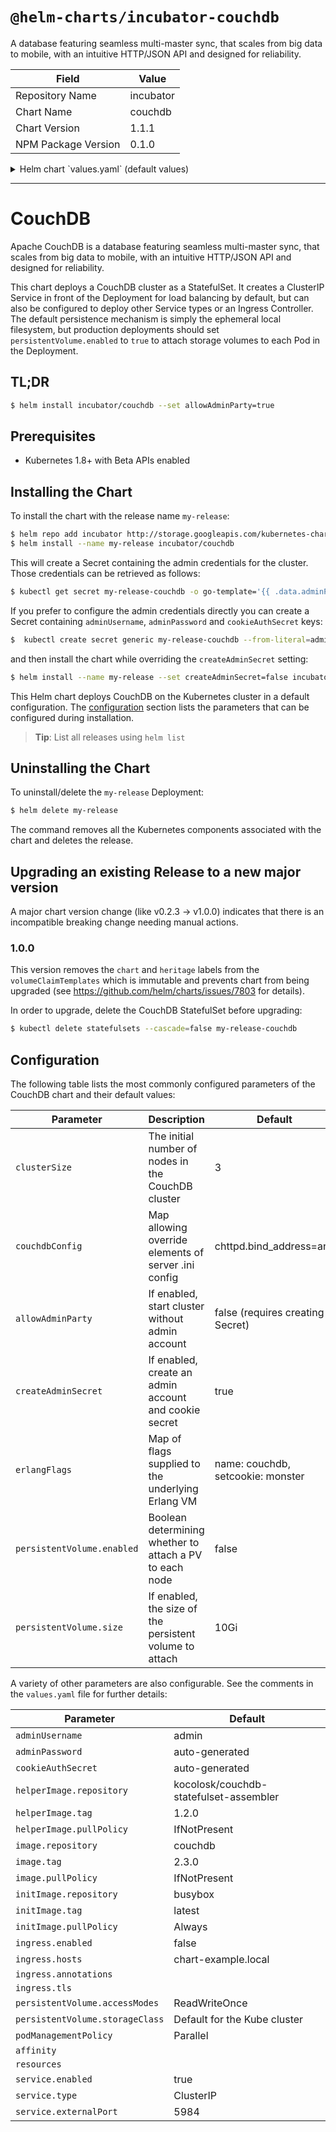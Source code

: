 # `@helm-charts/incubator-couchdb`

A database featuring seamless multi-master sync, that scales from big data to mobile, with an intuitive HTTP/JSON API and designed for reliability.

| Field               | Value     |
| ------------------- | --------- |
| Repository Name     | incubator |
| Chart Name          | couchdb   |
| Chart Version       | 1.1.1     |
| NPM Package Version | 0.1.0     |

<details>

<summary>Helm chart `values.yaml` (default values)</summary>

```yaml
## clusterSize is the initial size of the CouchDB cluster.
clusterSize: 3

## If allowAdminParty is enabled the cluster will start up without any database
## administrator account; i.e., all users will be granted administrative
## access. Otherwise, the system will look for a Secret called
## <ReleaseName>-couchdb containing `adminUsername`, `adminPassword` and
## `cookieAuthSecret` keys. See the `createAdminSecret` flag.
## ref: https://kubernetes.io/docs/concepts/configuration/secret/
allowAdminParty: false

## If createAdminSecret is enabled a Secret called <ReleaseName>-couchdb will
## be created containing auto-generated credentials. Users who prefer to set
## these values themselves have a couple of options:
##
## 1) The `adminUsername`, `adminPassword`, and `cookieAuthSecret` can be
##    defined directly in the chart's values. Note that all of a chart's values
##    are currently stored in plaintext in a ConfigMap in the tiller namespace.
##
## 2) This flag can be disabled and a Secret with the required keys can be
##    created ahead of time.
createAdminSecret: true

adminUsername: admin
# adminPassword: this_is_not_secure
# cookieAuthSecret: neither_is_this

## The storage volume used by each Pod in the StatefulSet. If a
## persistentVolume is not enabled, the Pods will use `emptyDir` ephemeral
## local storage. Setting the storageClass attribute to "-" disables dynamic
## provisioning of Persistent Volumes; leaving it unset will invoke the default
## provisioner.
persistentVolume:
  enabled: false
  accessModes:
    - ReadWriteOnce
  size: 10Gi
  # storageClass: "-"

## The CouchDB image
image:
  repository: couchdb
  tag: 2.3.0
  pullPolicy: IfNotPresent

## Sidecar that connects the individual Pods into a cluster
helperImage:
  repository: kocolosk/couchdb-statefulset-assembler
  tag: 1.2.0
  pullPolicy: IfNotPresent

initImage:
  repository: busybox
  tag: latest
  pullPolicy: Always

## CouchDB is happy to spin up cluster nodes in parallel, but if you encounter
## problems you can try setting podManagementPolicy to the StatefulSet default
## `OrderedReady`
podManagementPolicy: Parallel

## To better tolerate Node failures, we can prevent Kubernetes scheduler from
## assigning more than one Pod of CouchDB StatefulSet per Node using podAntiAffinity.
affinity:
  # podAntiAffinity:
  #   requiredDuringSchedulingIgnoredDuringExecution:
  #     - labelSelector:
  #         matchExpressions:
  #           - key: "app"
  #             operator: In
  #             values:
  #             - couchdb
  #       topologyKey: "kubernetes.io/hostname"

## A StatefulSet requires a headless Service to establish the stable network
## identities of the Pods, and that Service is created automatically by this
## chart without any additional configuration. The Service block below refers
## to a second Service that governs how clients connect to the CouchDB cluster.
service:
  enabled: true
  type: ClusterIP
  externalPort: 5984

## An Ingress resource can provide name-based virtual hosting and TLS
## termination among other things for CouchDB deployments which are accessed
## from outside the Kubernetes cluster.
## ref: https://kubernetes.io/docs/concepts/services-networking/ingress/
ingress:
  enabled: false
  hosts:
    - chart-example.local
  annotations:
    # kubernetes.io/ingress.class: nginx
    # kubernetes.io/tls-acme: "true"
  tls:
    # Secrets must be manually created in the namespace.
    # - secretName: chart-example-tls
    #   hosts:
    #     - chart-example.local

## Optional resource requests and limits for the CouchDB container
## ref: http://kubernetes.io/docs/user-guide/compute-resources/
resources:
  {}
  # requests:
  #  cpu: 100m
  #  memory: 128Mi
  # limits:
  #  cpu: 56
  #  memory: 256Gi

## erlangFlags is a map that is passed to the Erlang VM as flags using the
## ERL_FLAGS env. `name` and `setcookie` flags are minimally required to
## establish connectivity between cluster nodes.
## ref: http://erlang.org/doc/man/erl.html#init_flags
erlangFlags:
  name: couchdb
  setcookie: monster

## couchdbConfig will override default CouchDB configuration settings.
## The contents of this map are reformatted into a .ini file laid down
## by a ConfigMap object.
## ref: http://docs.couchdb.org/en/latest/config/index.html
couchdbConfig:
  # cluster:
  #   q: 8 # Create 8 shards for each database
  chttpd:
    bind_address: any
    # chttpd.require_valid_user disables all the anonymous requests to the port
    # 5984 when is set to true.
    require_valid_user: false
```

</details>

---

# CouchDB

Apache CouchDB is a database featuring seamless multi-master sync, that scales
from big data to mobile, with an intuitive HTTP/JSON API and designed for
reliability.

This chart deploys a CouchDB cluster as a StatefulSet. It creates a ClusterIP
Service in front of the Deployment for load balancing by default, but can also
be configured to deploy other Service types or an Ingress Controller. The
default persistence mechanism is simply the ephemeral local filesystem, but
production deployments should set `persistentVolume.enabled` to `true` to attach
storage volumes to each Pod in the Deployment.

## TL;DR

```bash
$ helm install incubator/couchdb --set allowAdminParty=true
```

## Prerequisites

- Kubernetes 1.8+ with Beta APIs enabled

## Installing the Chart

To install the chart with the release name `my-release`:

```bash
$ helm repo add incubator http://storage.googleapis.com/kubernetes-charts-incubator
$ helm install --name my-release incubator/couchdb
```

This will create a Secret containing the admin credentials for the cluster.
Those credentials can be retrieved as follows:

```bash
$ kubectl get secret my-release-couchdb -o go-template='{{ .data.adminPassword }}' | base64 --decode
```

If you prefer to configure the admin credentials directly you can create a
Secret containing `adminUsername`, `adminPassword` and `cookieAuthSecret` keys:

```bash
$  kubectl create secret generic my-release-couchdb --from-literal=adminUsername=foo --from-literal=adminPassword=bar --from-literal=cookieAuthSecret=baz
```

and then install the chart while overriding the `createAdminSecret` setting:

```bash
$ helm install --name my-release --set createAdminSecret=false incubator/couchdb
```

This Helm chart deploys CouchDB on the Kubernetes cluster in a default
configuration. The [configuration](#configuration) section lists
the parameters that can be configured during installation.

> **Tip**: List all releases using `helm list`

## Uninstalling the Chart

To uninstall/delete the `my-release` Deployment:

```bash
$ helm delete my-release
```

The command removes all the Kubernetes components associated with the chart and
deletes the release.

## Upgrading an existing Release to a new major version

A major chart version change (like v0.2.3 -> v1.0.0) indicates that there is an
incompatible breaking change needing manual actions.

### 1.0.0

This version removes the `chart` and `heritage` labels from the
`volumeClaimTemplates` which is immutable and prevents chart from being upgraded
(see https://github.com/helm/charts/issues/7803 for details).

In order to upgrade, delete the CouchDB StatefulSet before upgrading:

```bash
$ kubectl delete statefulsets --cascade=false my-release-couchdb
```

## Configuration

The following table lists the most commonly configured parameters of the
CouchDB chart and their default values:

| Parameter                  | Description                                             | Default                            |
| -------------------------- | ------------------------------------------------------- | ---------------------------------- |
| `clusterSize`              | The initial number of nodes in the CouchDB cluster      | 3                                  |
| `couchdbConfig`            | Map allowing override elements of server .ini config    | chttpd.bind_address=any            |
| `allowAdminParty`          | If enabled, start cluster without admin account         | false (requires creating a Secret) |
| `createAdminSecret`        | If enabled, create an admin account and cookie secret   | true                               |
| `erlangFlags`              | Map of flags supplied to the underlying Erlang VM       | name: couchdb, setcookie: monster  |
| `persistentVolume.enabled` | Boolean determining whether to attach a PV to each node | false                              |
| `persistentVolume.size`    | If enabled, the size of the persistent volume to attach | 10Gi                               |

A variety of other parameters are also configurable. See the comments in the
`values.yaml` file for further details:

| Parameter                       | Default                                |
| ------------------------------- | -------------------------------------- |
| `adminUsername`                 | admin                                  |
| `adminPassword`                 | auto-generated                         |
| `cookieAuthSecret`              | auto-generated                         |
| `helperImage.repository`        | kocolosk/couchdb-statefulset-assembler |
| `helperImage.tag`               | 1.2.0                                  |
| `helperImage.pullPolicy`        | IfNotPresent                           |
| `image.repository`              | couchdb                                |
| `image.tag`                     | 2.3.0                                  |
| `image.pullPolicy`              | IfNotPresent                           |
| `initImage.repository`          | busybox                                |
| `initImage.tag`                 | latest                                 |
| `initImage.pullPolicy`          | Always                                 |
| `ingress.enabled`               | false                                  |
| `ingress.hosts`                 | chart-example.local                    |
| `ingress.annotations`           |                                        |
| `ingress.tls`                   |                                        |
| `persistentVolume.accessModes`  | ReadWriteOnce                          |
| `persistentVolume.storageClass` | Default for the Kube cluster           |
| `podManagementPolicy`           | Parallel                               |
| `affinity`                      |                                        |
| `resources`                     |                                        |
| `service.enabled`               | true                                   |
| `service.type`                  | ClusterIP                              |
| `service.externalPort`          | 5984                                   |
